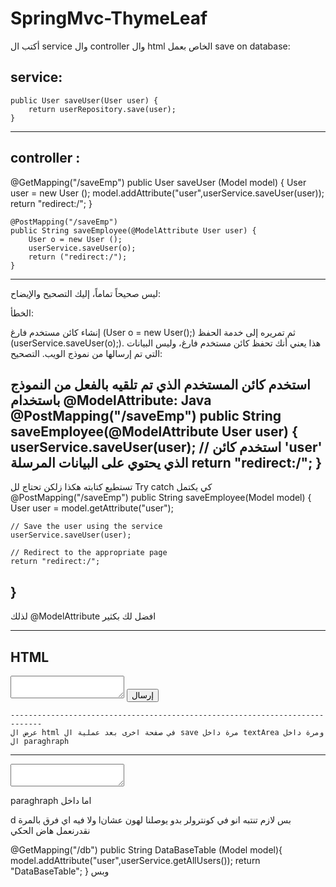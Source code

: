 # SpringMvc-ThymeLeaf
أكتب ال 
service 
وال
controller
وال 
html
الخاص بعمل 
save on database:

service:
-----------------------------------------------------------
    public User saveUser(User user) {
        return userRepository.save(user);
    }
-------------------------------------------------------------
controller : 
---------------------------------------------------------------
@GetMapping("/saveEmp")
public User saveUser (Model model) {
User user = new User ();
model.addAttribute("user",userService.saveUser(user));
return "redirect:/";
}

    @PostMapping("/saveEmp")
    public String saveEmployee(@ModelAttribute User user) {
        User o = new User ();
        userService.saveUser(o);
        return ("redirect:/");
    }
-------------------------------------------------------------------------

ليس صحيحاً تماماً، إليك التصحيح والإيضاح:

الخطأ:

إنشاء كائن مستخدم فارغ (User o = new User();) ثم تمريره إلى خدمة الحفظ (userService.saveUser(o);). هذا يعني أنك تحفظ كائن مستخدم فارغ، وليس البيانات التي تم إرسالها من نموذج الويب.
التصحيح:

استخدم كائن المستخدم الذي تم تلقيه بالفعل من النموذج باستخدام @ModelAttribute:
Java
@PostMapping("/saveEmp")
public String saveEmployee(@ModelAttribute User user) {
    userService.saveUser(user); // استخدم كائن 'user' الذي يحتوي على البيانات المرسلة
    return "redirect:/";
}
-------------------------------------------------------------------------------------
تستطيع كتابته هكذا زلكن تحتاج لل 
Try catch كي يكتمل
@PostMapping("/saveEmp")
public String saveEmployee(Model model) {
    User user = model.getAttribute("user");

    // Save the user using the service
    userService.saveUser(user);

    // Redirect to the appropriate page
    return "redirect:/";
}
-------------------------------------------------------------------------------
لذلك 
@ModelAttribute 
افضل لك بكثير


----------------------------------------------------------------------------------------------------------------
 HTML
-------------------------------------------------------------------------------------------------------------------
  <form th:action="@{/saveEmp}" th:object="${user}" method="POST">
    <textarea
              th:name="message"  الاشي الوحيد من الاتربيوتس اللي بدك تسيفو
    ></textarea>
          <button type="submit">إرسال</button>
        </form>

    -----------------------------------------------------------------------------
    عرض ال html في صفحة اخرى بعد عملية ال save مرة داخل textArea ومرة داخل ال paraghraph
----------------------------------------------------------------------------------------------
 <textarea th:each="user : ${user}" th:text="${user.message}"></textarea>
paraghraph اما داخل
    <p th:each="user : ${user}" th:text="${user.message}"></p>
    d ولا فيه اي فرق بالمرة
    lبس لازم تنتبه انو في كونترولر بدو يوصلنا لهون عشان نقدرنعمل هاض الحكي

  @GetMapping("/db")
   public String DataBaseTable (Model model){
       model.addAttribute("user",userService.getAllUsers());
       return  "DataBaseTable";
   }
   وبس

    
